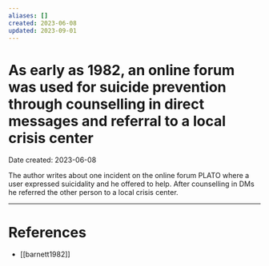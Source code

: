 ```yaml
---
aliases: []
created: 2023-06-08
updated: 2023-09-01
---
```


# As early as 1982, an online forum was used for suicide prevention through counselling in direct messages and referral to a local crisis center
Date created: 2023-06-08

The author writes about one incident on the online forum PLATO where a user expressed suicidality and he offered to help. After counselling in DMs he referred the other person to a local crisis center.

---
# References
* [[barnett1982]]